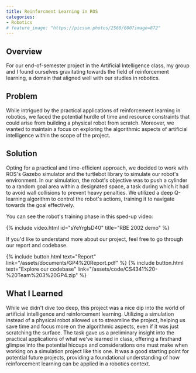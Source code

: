 ```yaml
---
title: Reinforcment Learning in ROS
categories:
- Robotics
# feature_image: "https://picsum.photos/2560/600?image=872"
---
```


## Overview

For our end-of-semester project in the Artificial Intelligence class, my group and I found ourselves gravitating towards the field of reinforcement learning, a domain that aligned well with our studies in robotics.

## Problem

While intrigued by the practical applications of reinforcement learning in robotics, we faced the potential hurdle of time and resource constraints that could arise from building a physical robot from scratch. Moreover, we wanted to maintain a focus on exploring the algorithmic aspects of artificial intelligence within the scope of the project.

## Solution

Opting for a practical and time-efficient approach, we decided to work with ROS's Gazebo simulator and the turtlebot library to simulate our robot's environment. In our simulation, the robot's objective was to push a cylinder to a random goal area within a designated space, a task during which it had to avoid wall collisions to prevent heavy penalties. We utilized a deep Q-learning algorithm to control the robot's actions, training it to navigate towards the goal effectively.

You can see the robot's training phase in this sped-up video:

{% include video.html id="sYeYrgIsD40" title="RBE 2002 demo" %}


If you'd like to understand more about our project, feel free to go through our report and codebase.

{% include button.html text="Report" link="/assets/documents/GP4%20Report.pdf" %}
{% include button.html text="Explore our codebase" link="/assets/code/CS4341%20-%20Team%203%20GP4.zip" %}

## What I Learned

While we didn't dive too deep, this project was a nice dip into the world of artificial intelligence and reinforcement learning. Utilizing a simulation instead of a physical robot allowed us to streamline the project, helping us save time and focus more on the algorithmic aspects, even if it was just scratching the surface. The task gave us a preliminary insight into the practical applications of what we've learned in class, offering a firsthand glimpse into the potential hiccups and considerations one must make when working on a simulation project like this one. It was a good starting point for potential future projects, providing a foundational understanding of how reinforcement learning can be applied in a robotics context.